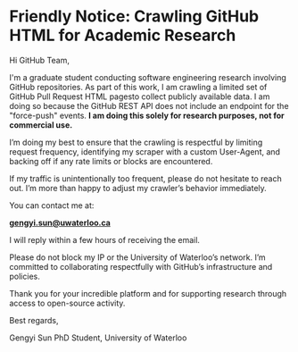 # Friendly Notice: Crawling GitHub HTML for Academic Research

Hi GitHub Team,

I'm a graduate student conducting software engineering research involving GitHub repositories. As part of this work, I am crawling a limited set of GitHub Pull Request HTML pagesto collect publicly available data. I am doing so because the GitHub REST API does not include an endpoint for the "force-push" events. **I am doing this solely for research purposes, not for commercial use.**

I’m doing my best to ensure that the crawling is respectful by limiting request frequency, identifying my scraper with a custom User-Agent, and backing off if any rate limits or blocks are encountered.

If my traffic is unintentionally too frequent, please do not hesitate to reach out. I’m more than happy to adjust my crawler’s behavior immediately. 

You can contact me at:

**gengyi.sun@uwaterloo.ca**

I will reply within a few hours of receiving the email. 

Please do not block my IP or the University of Waterloo’s network. I’m committed to collaborating respectfully with GitHub’s infrastructure and policies.

Thank you for your incredible platform and for supporting research through access to open-source activity.

Best regards,

Gengyi Sun
PhD Student, University of Waterloo
